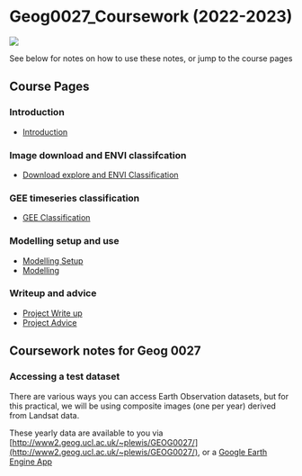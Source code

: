 # Geog0027_Coursework (2022-2023)

![](docs/images/class_movie4.gif)

See below for notes on how to use these notes, or jump to the course pages

## Course Pages

### Introduction
* [Introduction](docs/1_PearlRiverIntro.ipynb)

### Image download and ENVI classifcation
* [Download explore and ENVI Classification](docs/5_PearlRiverClassification.ipynb)

### GEE timeseries classification
* [GEE Classification](docs/5a_PythonGEE-Classification.ipynb)

### Modelling setup and use
* [Modelling Setup](docs/3_RunningROnYourOwnComputer.ipynb)
* [Modelling](docs/5_UrbanModel.ipynb)

### Writeup and advice
* [Project Write up](docs/7_WriteUp.ipynb)
* [Project Advice](docs/8_ProjectAdvice.ipynb)



## Coursework notes for Geog 0027

### Accessing a test dataset

There are various ways you can access Earth Observation datasets, but for this practical, we will be using composite images (one per year) derived from Landsat data.

These yearly data are available to you via [http://www2.geog.ucl.ac.uk/~plewis/GEOG0027/](http://www2.geog.ucl.ac.uk/~plewis/GEOG0027/), or
a [Google Earth Engine App](https://plewis.users.earthengine.app/view/shenzhen)

